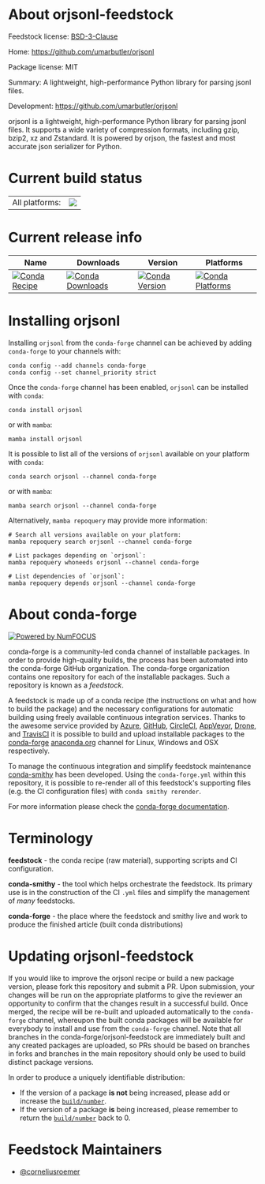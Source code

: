 About orjsonl-feedstock
=======================

Feedstock license: [BSD-3-Clause](https://github.com/conda-forge/orjsonl-feedstock/blob/main/LICENSE.txt)

Home: https://github.com/umarbutler/orjsonl

Package license: MIT

Summary: A lightweight, high-performance Python library for parsing jsonl files.

Development: https://github.com/umarbutler/orjsonl

orjsonl is a lightweight, high-performance Python library for parsing jsonl files.
It supports a wide variety of compression formats, including gzip, bzip2, xz and Zstandard.
It is powered by orjson, the fastest and most accurate json serializer for Python.


Current build status
====================


<table><tr><td>All platforms:</td>
    <td>
      <a href="https://dev.azure.com/conda-forge/feedstock-builds/_build/latest?definitionId=22802&branchName=main">
        <img src="https://dev.azure.com/conda-forge/feedstock-builds/_apis/build/status/orjsonl-feedstock?branchName=main">
      </a>
    </td>
  </tr>
</table>

Current release info
====================

| Name | Downloads | Version | Platforms |
| --- | --- | --- | --- |
| [![Conda Recipe](https://img.shields.io/badge/recipe-orjsonl-green.svg)](https://anaconda.org/conda-forge/orjsonl) | [![Conda Downloads](https://img.shields.io/conda/dn/conda-forge/orjsonl.svg)](https://anaconda.org/conda-forge/orjsonl) | [![Conda Version](https://img.shields.io/conda/vn/conda-forge/orjsonl.svg)](https://anaconda.org/conda-forge/orjsonl) | [![Conda Platforms](https://img.shields.io/conda/pn/conda-forge/orjsonl.svg)](https://anaconda.org/conda-forge/orjsonl) |

Installing orjsonl
==================

Installing `orjsonl` from the `conda-forge` channel can be achieved by adding `conda-forge` to your channels with:

```
conda config --add channels conda-forge
conda config --set channel_priority strict
```

Once the `conda-forge` channel has been enabled, `orjsonl` can be installed with `conda`:

```
conda install orjsonl
```

or with `mamba`:

```
mamba install orjsonl
```

It is possible to list all of the versions of `orjsonl` available on your platform with `conda`:

```
conda search orjsonl --channel conda-forge
```

or with `mamba`:

```
mamba search orjsonl --channel conda-forge
```

Alternatively, `mamba repoquery` may provide more information:

```
# Search all versions available on your platform:
mamba repoquery search orjsonl --channel conda-forge

# List packages depending on `orjsonl`:
mamba repoquery whoneeds orjsonl --channel conda-forge

# List dependencies of `orjsonl`:
mamba repoquery depends orjsonl --channel conda-forge
```


About conda-forge
=================

[![Powered by
NumFOCUS](https://img.shields.io/badge/powered%20by-NumFOCUS-orange.svg?style=flat&colorA=E1523D&colorB=007D8A)](https://numfocus.org)

conda-forge is a community-led conda channel of installable packages.
In order to provide high-quality builds, the process has been automated into the
conda-forge GitHub organization. The conda-forge organization contains one repository
for each of the installable packages. Such a repository is known as a *feedstock*.

A feedstock is made up of a conda recipe (the instructions on what and how to build
the package) and the necessary configurations for automatic building using freely
available continuous integration services. Thanks to the awesome service provided by
[Azure](https://azure.microsoft.com/en-us/services/devops/), [GitHub](https://github.com/),
[CircleCI](https://circleci.com/), [AppVeyor](https://www.appveyor.com/),
[Drone](https://cloud.drone.io/welcome), and [TravisCI](https://travis-ci.com/)
it is possible to build and upload installable packages to the
[conda-forge](https://anaconda.org/conda-forge) [anaconda.org](https://anaconda.org/)
channel for Linux, Windows and OSX respectively.

To manage the continuous integration and simplify feedstock maintenance
[conda-smithy](https://github.com/conda-forge/conda-smithy) has been developed.
Using the ``conda-forge.yml`` within this repository, it is possible to re-render all of
this feedstock's supporting files (e.g. the CI configuration files) with ``conda smithy rerender``.

For more information please check the [conda-forge documentation](https://conda-forge.org/docs/).

Terminology
===========

**feedstock** - the conda recipe (raw material), supporting scripts and CI configuration.

**conda-smithy** - the tool which helps orchestrate the feedstock.
                   Its primary use is in the construction of the CI ``.yml`` files
                   and simplify the management of *many* feedstocks.

**conda-forge** - the place where the feedstock and smithy live and work to
                  produce the finished article (built conda distributions)


Updating orjsonl-feedstock
==========================

If you would like to improve the orjsonl recipe or build a new
package version, please fork this repository and submit a PR. Upon submission,
your changes will be run on the appropriate platforms to give the reviewer an
opportunity to confirm that the changes result in a successful build. Once
merged, the recipe will be re-built and uploaded automatically to the
`conda-forge` channel, whereupon the built conda packages will be available for
everybody to install and use from the `conda-forge` channel.
Note that all branches in the conda-forge/orjsonl-feedstock are
immediately built and any created packages are uploaded, so PRs should be based
on branches in forks and branches in the main repository should only be used to
build distinct package versions.

In order to produce a uniquely identifiable distribution:
 * If the version of a package **is not** being increased, please add or increase
   the [``build/number``](https://docs.conda.io/projects/conda-build/en/latest/resources/define-metadata.html#build-number-and-string).
 * If the version of a package **is** being increased, please remember to return
   the [``build/number``](https://docs.conda.io/projects/conda-build/en/latest/resources/define-metadata.html#build-number-and-string)
   back to 0.

Feedstock Maintainers
=====================

* [@corneliusroemer](https://github.com/corneliusroemer/)

